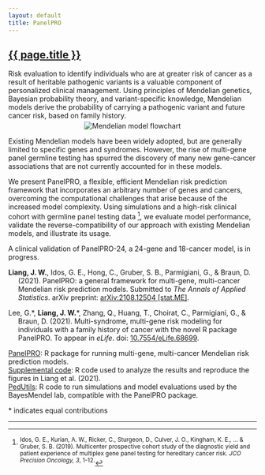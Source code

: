 ```yaml
---
layout: default
title: PanelPRO
---
```


<h2><a href="{{ page.url }}" style="color:inherit">{{ page.title }}</a></h2>

Risk evaluation to identify individuals who are at greater risk of cancer as a result of heritable pathogenic variants is a valuable component of personalized clinical management. Using principles of Mendelian genetics, Bayesian probability theory, and variant-specific knowledge, Mendelian models derive the probability of carrying a pathogenic variant and future cancer risk, based on family history. 

<center><img src="{{ site.url }}/media/panelpro_flowchart.png" style="max-width: 75%; height:auto; margin-bottom:0; margin-top:-10px" title="Mendelian model flowchart"/></center>

Existing Mendelian models have been widely adopted, but are generally limited to specific genes and syndromes. However, the rise of multi-gene panel germline testing has spurred the discovery of many new gene-cancer associations that are not currently accounted for in these models. 

We present PanelPRO, a flexible, efficient Mendelian risk prediction framework that incorporates an arbitrary number of genes and cancers, overcoming the computational challenges that arise because of the increased model complexity. Using simulations and a high-risk clinical cohort with germline panel testing data [^fn1], we evaluate model performance, validate the reverse-compatibility of our approach with existing Mendelian models, and illustrate its usage. 

A clinical validation of PanelPRO-24, a 24-gene and 18-cancer model, is in progress. 

<p style="margin-left: 20px; text-indent: -20px;"><b>Liang, J. W.</b>, Idos, G. E., Hong, C., Gruber, S. B., Parmigiani, G., & Braun, D. (2021). PanelPRO: a general framework for multi-gene, multi-cancer Mendelian risk prediction models. Submitted to <i>The Annals of Applied Statistics</i>. arXiv preprint: <a href="https://arxiv.org/abs/2108.12504">arXiv:2108.12504 [stat.ME]</a>.</p>

<p style="margin-left: 20px; text-indent: -20px;">Lee, G.*, <b>Liang, J. W.</b>*, Zhang, Q., Huang, T., Choirat, C., Parmigiani, G., & Braun, D. (2021). Multi-syndrome, multi-gene risk modeling for individuals with a family history of cancer with the novel R package PanelPRO. To appear in <i>eLife</i>. doi: <a href="https://doi.org/10.7554/eLife.68699">10.7554/eLife.68699</a>.</p>

[PanelPRO](https://projects.iq.harvard.edu/bayesmendel/panelpro): R package for running multi-gene, multi-cancer Mendelian risk prediction models.  
[Supplemental code](https://github.com/janewliang/PanelRePROducible): R code used to analyze the results and reproduce the figures in Liang et al. (2021).  
[PedUtils](https://github.com/bayesmendel/PedUtils): R code to run simulations and model evaluations used by the BayesMendel lab, compatible with the PanelPRO package.  

\* indicates equal contributions

---

[^fn1]: <sup>Idos, G. E., Kurian, A. W., Ricker, C., Sturgeon, D., Culver, J. O., Kingham, K. E., ... & Gruber, S. B. (2019). Multicenter prospective cohort study of the diagnostic yield and patient experience of multiplex gene panel testing for hereditary cancer risk. *JCO Precision Oncology, 3*, 1-12.</sup>